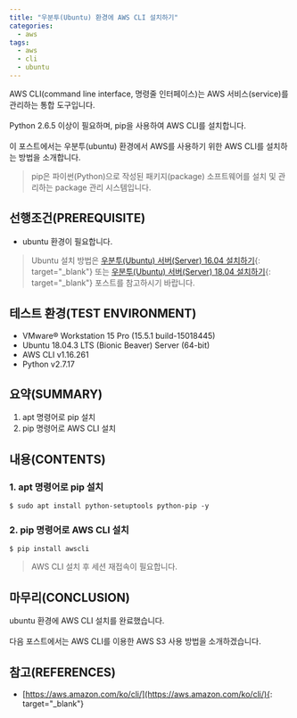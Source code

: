 ```yaml
---
title: "우분투(Ubuntu) 환경에 AWS CLI 설치하기"
categories: 
  - aws
tags: 
  - aws
  - cli
  - ubuntu
---
```



AWS CLI(command line interface, 명령줄 인터페이스)는 AWS 서비스(service)를 관리하는 통합 도구입니다.
<br /><br />
Python 2.6.5 이상이 필요하며, pip을 사용하여 AWS CLI를 설치합니다.
<br /><br />
이 포스트에서는 우분투(ubuntu) 환경에서 AWS를 사용하기 위한 AWS CLI를 설치하는 방법을 소개합니다.

> pip은 파이썬(Python)으로 작성된 패키지(package) 소프트웨어를 설치 및 관리하는 package 관리 시스템입니다.


## 선행조건(PREREQUISITE)
- ubuntu 환경이 필요합니다.

> Ubuntu 설치 방법은 [우분투(Ubuntu) 서버(Server) 16.04 설치하기](https://lindarex.github.io/ubuntu/ubuntu-1604-installation/){: target="\_blank"} 또는 [우분투(Ubuntu) 서버(Server) 18.04 설치하기](https://lindarex.github.io/ubuntu/ubuntu-1804-installation/){: target="\_blank"} 포스트를 참고하시기 바랍니다.


## 테스트 환경(TEST ENVIRONMENT)
- VMware® Workstation 15 Pro (15.5.1 build-15018445)
- Ubuntu 18.04.3 LTS (Bionic Beaver) Server (64-bit)
- AWS CLI v1.16.261
- Python v2.7.17


## 요약(SUMMARY)
1. apt 명령어로 pip 설치
2. pip 명령어로 AWS CLI 설치


## 내용(CONTENTS)
### 1. apt 명령어로 pip 설치
```console
$ sudo apt install python-setuptools python-pip -y
```

### 2. pip 명령어로 AWS CLI 설치
```console
$ pip install awscli
```

> AWS CLI 설치 후 세션 재접속이 필요합니다.


## 마무리(CONCLUSION)
ubuntu 환경에 AWS CLI 설치를 완료했습니다.
<br /><br />
다음 포스트에서는 AWS CLI를 이용한 AWS S3 사용 방법을 소개하겠습니다.


## 참고(REFERENCES)
- [https://aws.amazon.com/ko/cli/](https://aws.amazon.com/ko/cli/){: target="\_blank"}
